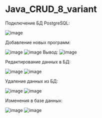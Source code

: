 # Java_CRUD_8_variant

Подключение БД PostgreSQL:
 
![image](https://github.com/AndrewPogorelov/Java_CRUD_8_variant/assets/112940347/00ab88c8-e277-4934-aa66-3e3aef72aba2)

Добавление новых программ:    

![image](https://github.com/AndrewPogorelov/Java_CRUD_8_variant/assets/112940347/f43b9af6-e582-4bb3-9049-9acf51a64835)
![image](https://github.com/AndrewPogorelov/Java_CRUD_8_variant/assets/112940347/8c381e6e-bd1b-40ca-b0b4-e093b8c8c797)
Вывод:
![image](https://github.com/AndrewPogorelov/Java_CRUD_8_variant/assets/112940347/eb19070d-1a9b-4e24-8ded-6f54dd27140b)

Редактирование данных в БД:

![image](https://github.com/AndrewPogorelov/Java_CRUD_8_variant/assets/112940347/baaec132-f274-485e-8b03-576d9fd5073b)
![image](https://github.com/AndrewPogorelov/Java_CRUD_8_variant/assets/112940347/bf35e033-611e-47b8-8043-5e764ae980b1)

Удаление данных из БД: 

![image](https://github.com/AndrewPogorelov/Java_CRUD_8_variant/assets/112940347/366550a6-c7f6-41b9-a24d-8cecd6f36254)
![image](https://github.com/AndrewPogorelov/Java_CRUD_8_variant/assets/112940347/1842bc29-b5ed-4101-82f6-a82d99c5c924)

Изменения в базе данных:  

![image](https://github.com/AndrewPogorelov/Java_CRUD_8_variant/assets/112940347/191f82f4-7a65-4eca-9ef5-7abfc746c5a5)
![image](https://github.com/AndrewPogorelov/Java_CRUD_8_variant/assets/112940347/a5e399af-b897-4310-bd7a-61ec1e9c16e2)
